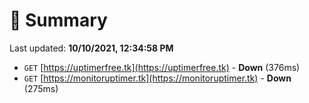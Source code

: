 # 📖 Summary
Last updated: **10/10/2021, 12:34:58 PM**

- `GET` [https://uptimerfree.tk](https://uptimerfree.tk) - **Down** (376ms)
- `GET` [https://monitoruptimer.tk](https://monitoruptimer.tk) - **Down** (275ms)
